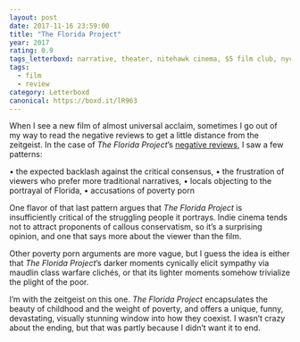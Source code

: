 ```yaml
---
layout: post 
date: 2017-11-16 23:59:00
title: "The Florida Project"
year: 2017
rating: 0.9
tags_letterboxd: narrative, theater, nitehawk cinema, $5 film club, nyc, Leah
tags:
  - film
  - review
category: Letterboxd
canonical: https://boxd.it/lR963
---
```


When I see a new film of almost universal acclaim, sometimes I go out of my way to read the negative reviews to get a little distance from the zeitgeist. In the case of <cite>The Florida Project</cite>’s [negative reviews](https://letterboxd.com/film/the-florida-project/reviews/by/entry-rating-lowest/), I saw a few patterns:

• the expected backlash against the critical consensus, • the frustration of viewers who prefer more traditional narratives, • locals objecting to the portrayal of Florida, • accusations of poverty porn

One flavor of that last pattern argues that <cite>The Florida Project</cite> is insufficiently critical of the struggling people it portrays. Indie cinema tends not to attract proponents of callous conservatism, so it’s a surprising opinion, and one that says more about the viewer than the film.

Other poverty porn arguments are more vague, but I guess the idea is either that <cite>The Florida Project</cite>’s darker moments cynically elicit sympathy via maudlin class warfare clichés, or that its lighter moments somehow trivialize the plight of the poor.

I’m with the zeitgeist on this one. <cite>The Florida Project</cite> encapsulates the beauty of childhood and the weight of poverty, and offers a unique, funny, devastating, visually stunning window into how they coexist. I wasn’t crazy about the ending, but that was partly because I didn’t want it to end.